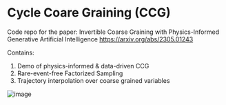 # Cycle Coare Graining (CCG)

Code repo for the paper: Invertible Coarse Graining with Physics-Informed Generative Artificial Intelligence
https://arxiv.org/abs/2305.01243

Contains:
1. Demo of physics-informed & data-driven CCG
2. Rare-event-free Factorized Sampling
3. Trajectory interpolation over coarse grained variables

![image](https://github.com/user-attachments/assets/9b33315c-2c05-4b77-8f29-3638e36e75cb)
